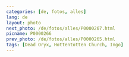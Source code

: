 ```yaml
---
categories: [de, fotos, alles]
lang: de
layout: photo
next_photo: /de/fotos/alles/P0000267.html
picname: P0000266
prev_photo: /de/fotos/alles/P0000265.html
tags: [Dead Oryx, Hottentotten Church, Ingo]
---
```

